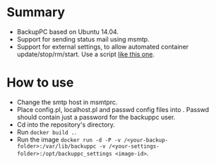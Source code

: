 # Summary
* BackupPC based on Ubuntu 14.04.
* Support for sending status mail using msmtp.
* Support for external settings, to allow automated container update/stop/rm/start. Use a script [like this one](https://gist.github.com/cmavr8/4346368fca700d75356e).

# How to use
* Change the smtp host in msmtprc.
* Place config.pl, localhost.pl and passwd config files into <your-settings-folder>. Passwd should contain just a password for the backuppc user.
* Cd into the repository's directory.
* Run ```docker build .```.
* Run the image ```docker run -d -P -v /<your-backup-folder>:/var/lib/backuppc -v /<your-settings-folder>:/opt/backuppc_settings <image-id>```.
